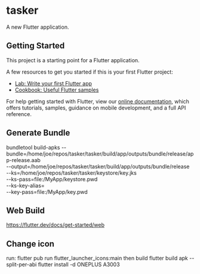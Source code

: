 # tasker

A new Flutter application.

## Getting Started

This project is a starting point for a Flutter application.

A few resources to get you started if this is your first Flutter project:

- [Lab: Write your first Flutter app](https://flutter.dev/docs/get-started/codelab)
- [Cookbook: Useful Flutter samples](https://flutter.dev/docs/cookbook)

For help getting started with Flutter, view our
[online documentation](https://flutter.dev/docs), which offers tutorials,
samples, guidance on mobile development, and a full API reference.

## Generate Bundle

bundletool build-apks --bundle=/home/joe/repos/tasker/tasker/build/app/outputs/bundle/release/app-release.aab \
    --output=/home/joe/repos/tasker/tasker/build/app/outputs/bundle/release \
    --ks=/home/joe/repos/tasker/tasker/keystore/key.jks \
    --ks-pass=file:/MyApp/keystore.pwd \
    --ks-key-alias= \
    --key-pass=file:/MyApp/key.pwd


## Web Build
https://flutter.dev/docs/get-started/web

## Change icon

run:
flutter pub run flutter_launcher_icons:main
then build
flutter build apk  --split-per-abi
flutter install -d ONEPLUS A3003

